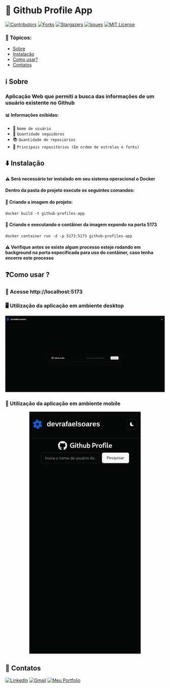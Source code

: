 # 👤 Github Profile App

[![Contributors][contributors-shield]][contributors-url] [![Forks][forks-shield]][forks-url] [![Stargazers][stars-shield]][stars-url] [![Issues][issues-shield]][issues-url] [![MIT License][license-shield]][license-url]

### 📑 Tópicos:

-   [Sobre](#sobre)
-   [Instalação](#-instalação)
-   [Como usar?](#como-usar-)
-   [Contatos](#-contatos)

## ℹ️ Sobre

### Aplicação Web que permiti a busca das informações de um usuário existente no Github

#### 📊 Informações exibidas:

-   👤 `Nome de usuário`
-   👥 `Quantidade seguidores`
-   📚️ `Quantidade de reposiórios`
-   🚀 `Principais repositórios (Em ordem de estrelas e forks)`

## ⬇️ Instalação

#### ⚠️ Será necessário ter instalado em seu sistema operacional o Docker

#### Dentro da pasta do projeto execute os seguintes comandos:

#### 📌 Criando a imagem do projeto:

```docker
docker build -t github-profiles-app
```

#### 📌 Criando e executando o contâiner da imagem expondo na porta 5173

```docker
docker container run -d -p 5173:5173 github-profiles-app
```

#### ⚠️ Verifique antes se existe algum processo esteje rodando em background na porta especificada para uso do contâiner, caso tenha encerre este processo

## ❓Como usar ?

### 📍 Acesse http://localhost:5173

### 🖥️ Utilização da aplicação em ambiente desktop

<div align="center">
    <img src="docs/example-use-desktop.gif">
</div>

### 📱 Utilização da aplicação em ambiente mobile

<div align="center">
    <img src="docs/example-use-mobile.gif">
</div>

## 📌 Contatos

[![LinkedIn][linkedin-shield]][linkedin-url] [![Gmail][gmail-shield]][gmail-url] [![Meu Portfolio][me-portfolio-shield]][me-portfolio-url]

[example-use-mobile]: docs/example-use-mobile.gif
[example-use-desktop]: docs/example-use-desktop.gif
[contributors-shield]: https://img.shields.io/github/contributors/devrafaelsoares/github-profiles-app.svg?style=for-the-badge
[contributors-url]: https://github.com/devrafaelsoares/github-profiles-app/graphs/contributors
[forks-shield]: https://img.shields.io/github/forks/devrafaelsoares/github-profiles-app.svg?style=for-the-badge
[forks-url]: https://github.com/devrafaelsoares/github-profiles-app/network/members
[stars-shield]: https://img.shields.io/github/stars/github-profiles-app/react-countdown.svg?style=for-the-badge
[stars-url]: https://github.com/devrafaelsoares/github-profiles-app/stargazers
[issues-shield]: https://img.shields.io/github/issues/devrafaelsoares/github-profiles-app.svg?style=for-the-badge
[issues-url]: https://github.com/devrafaelsoares/github-profiles-app/issues
[license-shield]: https://img.shields.io/github/license/devrafaelsoares/github-profiles-app.svg?style=for-the-badge
[license-url]: https://github.com/devrafaelsoares/github-profiles-app/blob/master/LICENSE
[license-url]: https://github.com/devrafaelsoares/store-api-restful/blob/master/LICENSE
[linkedin-shield]: https://img.shields.io/badge/LinkedIn-0077B5?style=for-the-badge&logo=linkedin&logoColor=white
[linkedin-url]: https://www.linkedin.com/in/rafael-henrique-soares-de-freitas-2a667a23a/
[gmail-shield]: https://img.shields.io/badge/Gmail-D14836?style=for-the-badge&logo=gmail&logoColor=white
[gmail-url]: mailto:rafael.soares.developer@gmail.com
[me-portfolio-shield]: https://img.shields.io/badge/website-000000?style=for-the-badge&logo=About.me&logoColor=white
[me-portfolio-url]: https://devrafaelsoares.vercel.app
